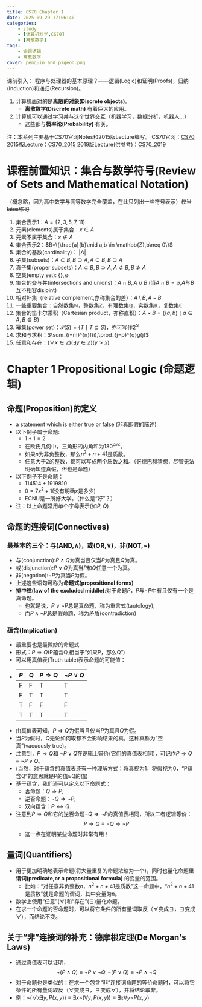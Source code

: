 ```yaml
---
title: CS70 Chapter 1
date: 2025-09-29 17:06:40
categories:
    - study
    - [计算机科学,CS70]
    - [离散数学]
tags:
    - 命题逻辑
    - 离散数学
cover: penguin_and_pigeon.png
---
```

课前引入：
程序与处理器的基本原理？——逻辑(Logic)和证明(Proofs)，归纳(Induction)和递归(Recursion)。   
1. 计算机面对的是**离散的对象(Discrete objects)**。   
   + **离散数学(Discrete math)** 有着巨大的应用。       
2. 计算机可以通过学习并与这个世界交互（机器学习，数据分析，机器人...）   
   + 这些都与**概率论(Probability)** 有关。

注：本系列主要基于CS70官网Notes和2015版Lecture编写。
CS70官网：[CS70](https://www.eecs70.org/)
2015版Lecture：[CS70_2015](https://www.bilibili.com/video/BV1e1421r74V/)
2019版Lecture(供参考)：[CS70_2019](https://www.bilibili.com/video/BV1Kq4y1k7gz)

# 课程前置知识：集合与数学符号(Review of Sets and Mathematical Notation)
（概念略，因为高中数学与高等数学完全覆盖，在此只列出一些符号表示）~~权当latex练习~~
1. 集合表示1：$A=\{2,3,5,7,11\}$
2. 元素(elements)属于集合：$x \in A$
3. 元素不属于集合：$x\notin A$
4. 集合表示2：$B=\{\frac{a}{b}\mid a,b \in \mathbb{Z},b\neq 0\}$
5. 集合的基数(cardinality)： $|A|$
6. 子集(subsets)：$A\subseteq B,B\supseteq A,A\subsetneq B,B\supsetneq A$
7. 真子集(proper subsets)：$A\subset B,B\supset A,A\not\subset B,B\not\supset A$
8. 空集(empty set): $\{\},\emptyset$
9. 集合的交与并(intersections and unions)：$A\cap B,A\cup B$ (当$A\cap B=\emptyset$,$A$与$B$互不相容disjoint)
10. 相对补集（relative complement,亦称集合的差）：$A\setminus B,A-B$
11. 一些重要集合：自然数集$\mathbb{N}$，整数集$\mathbb{Z}$，有理数集$\mathbb{Q}$，实数集$\mathbb{R}$，复数集$\mathbb{C}$
12. 集合的笛卡尔乘积（Cartesian product，亦称直积）：$A\times B=\{(a,b)\mid a\in A,B\in B\}$
13. 幂集(power set)：$\mathcal{P}(S)=\{T\mid T\subseteq S\}$，亦可写作$2^{S}$
14. 求和与求积：$\sum_{i=m}^{n}f(i),\prod_{j=p}^{q}g(j)$
15. 任意和存在：$(\forall x \in \mathbb{Z})(\exists y \in \mathbb{Z})(y>x)$

# Chapter 1 Propositional Logic (命题逻辑)
## 命题(Proposition)的定义
  + a statement which is either true or false (非真即假的陈述)
  + 以下例子属于命题:
    + $1+1=2$
    + 在欧氏几何中，三角形的内角和为$180^{circ}$。
    + 如果$n$为非负整数，那么$n^2+n+41$是质数。
    + 任意大于$2$的整数，都可以写成两个质数之和。（哥德巴赫猜想，尽管无法明确知道真假，但也是命题）
  + 以下例子不是命题：
    + $114514+1919810$
    + $0=7x^2+1$(没有明确$x$是多少)
    + ECNU是一所好大学。（什么是“好”？）
  + 注：以上命题常用单个字母表示(如$P,Q$)
## 命题的连接词(Connectives)
### 最基本的三个：与(AND,$\land$)，或(OR,$\lor$)，非(NOT,$\lnot$)
  + 与(conjunction):$P\land Q$为真当且仅当$P$为真且$Q$为真。
  + 或(disjunction):$P\lor Q$为真当$P$和$Q$任意一个为真。
  + 非(negation):$\lnot P$为真当$P$为假。
  + 上述这些语句可称为**命题式(propositional forms)**
  + **排中律(law of the excluded middle)**:对于命题$P$，$P$与$\lnot P$中有且仅有一个是真命题。
    + 也就是说，$P \lor \lnot P$总是真命题，称为重言式(tautology);
    + 而$P \land \lnot P$总是假命题，称为矛盾(contradiction)
### 蕴含(Implication)
  + 最重要也是最微妙的命题式
  + 形式：$P\Longrightarrow Q$(P蕴含Q,相当于“如果P，那么Q”)
  + 可以用真值表(Truth table)表示命题的可能值：
  + | $P$ | $Q$     | $P\Longrightarrow Q$ | $\lnot P\lor Q$|
    | - | - | ----------- | -----------|
    | F  | F  | T                      |T|
    | F  | T  | T                      |T|
    | T  | F  | F                      |F|
    | T  | T  | T                      |T|
  + 由真值表可知，$P\Longrightarrow Q$为假当且仅当$P$为真且$Q$为假。
  + 当$P$为假时，$Q$无论如何取都不会影响结果的真，这种真称为“空真”(vacuously true)。
  + 注意到，$P\Longrightarrow Q$和 $\lnot P\lor Q$在逻辑上等价(它们的真值表相同)，可记作$P\Longrightarrow Q\equiv \lnot P\lor Q$。
  + (当然，对于蕴含的真值表还有一种理解方式：将真视为1，将假视为0，“P蕴含Q”的意思就是P的值$\geq$Q的值)
  + 基于蕴含，我们还可以定义以下命题式：
    + 否命题：$Q\Longrightarrow P$;
    + 逆否命题：$\lnot Q\Longrightarrow \lnot P$;
    + 双向蕴含：$P\Longleftrightarrow Q$.
  + 注意到$P\Longrightarrow Q$和它的逆否命题$\lnot Q\Longrightarrow \lnot P$的真值表相同，所以二者逻辑等价：
    $$
    P\Longrightarrow Q\equiv \lnot Q\Longrightarrow \lnot P
    $$
    + 这一点在证明某些命题时非常有用！
## 量词(Quantifiers)
+ 用于更加明确地表示命题(将大量重复的命题浓缩为一个)，同时也量化命题里**谓词(predicate,or a propositional formula)** 的变量的范围。
  + 比如：“对任意非负整数$n$，$n^2+n+41$是质数”这一命题中，“$n^2+n+41$是质数”就是命题的谓词，其中变量为$n$。
+ 数学上使用“任意”($\forall$)和“存在”($\exists$)量化命题。
+ 在求一个命题的否命题时，可以将它条件的所有量词取反（$\forall$变成$\exists$，$\exists$变成$\forall$），而结论不变。
## 关于“非”连接词的补充：德摩根定理(De Morgan's Laws)
+ 通过真值表可以证明，
$$
  \lnot(P \land Q)\equiv \lnot P\lor\lnot Q,  
  \lnot(P \lor Q)\equiv \lnot P\land\lnot Q
$$
+ 对于命题也是类似的：在求一个包含“非”连接词命题的等价命题时，可以将它条件的所有量词取反（$\forall$变成$\exists$，$\exists$变成$\forall$），并将结论取非。
+ 例：$\lnot(\forall x\exists y,P(x,y))\equiv\exists x\lnot(\forall y,P(x,y))\equiv\exists x\forall y\lnot P(x,y)$